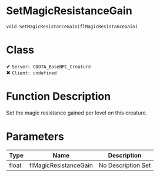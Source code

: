 # SetMagicResistanceGain
```
void SetMagicResistanceGain(flMagicResistanceGain)
```
# Class
✔ `Server: CDOTA_BaseNPC_Creature`  
✖ `Client: undefined`  

# Function Description
Set the magic resistance gained per level on this creature.
# Parameters
Type|Name|Description
--|--|--
float|flMagicResistanceGain|No Description Set
